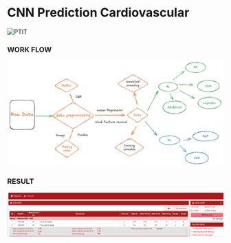 
# CNN Prediction Cardiovascular


![PTIT](https://img.shields.io/badge/PTIT-black?style=for-the-badge&logo=PTIT&logoColor=white&link=https%3A%2F%2Fptit.edu.vn%2F)


### WORK FLOW

![WORK FLOW](https://github.com/SlowJii/PTIT-CNN-Prediction-Cardiovascular/blob/main/work-flow.png)

### RESULT
![RESULT](https://github.com/SlowJii/PTIT-CNN-Prediction-Cardiovascular/blob/main/diem.png)



